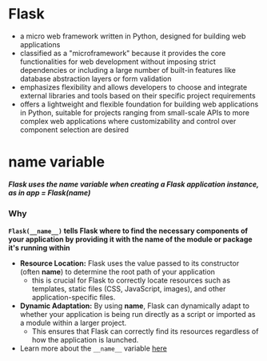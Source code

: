 # Flask
- a micro web framework written in Python, designed for building web applications
-  classified as a "microframework" because it provides the core functionalities for web development without imposing strict dependencies or including a large number of built-in features like database abstraction layers or form validation
- emphasizes flexibility and allows developers to choose and integrate external libraries and tools based on their specific project requirements
- offers a lightweight and flexible foundation for building web applications in Python, suitable for projects ranging from small-scale APIs to more complex web applications where customizability and control over component selection are desired

#  __name__ variable
***Flask uses the __name__ variable when creating a Flask application instance, as in app = Flask(__name__)***
### Why
**`Flask(__name__)` tells Flask where to find the necessary components of your application by providing it with the name of the module or package it's running within**
- **Resource Location:** Flask uses the value passed to its constructor (often __name__) to determine the root path of your application
    - this is crucial for Flask to correctly locate resources such as templates, static files (CSS, JavaScript, images), and other application-specific files.
- **Dynamic Adaptation:** By using __name__, Flask can dynamically adapt to whether your application is being run directly as a script or imported as a module within a larger project. 
    - This ensures that Flask can correctly find its resources regardless of how the application is launched.
- Learn more about the `__name__` variable [here](../../SpecialAttributes.md#__name__)
